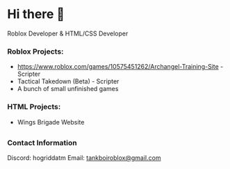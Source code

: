 # Hi there 👋
Roblox Developer & HTML/CSS Developer
### Roblox Projects:
- https://www.roblox.com/games/10575451262/Archangel-Training-Site - Scripter
- Tactical Takedown (Beta) - Scripter
- A bunch of small unfinished games

### HTML Projects: 
- Wings Brigade Website

##

### Contact Information
Discord: hogriddatm
Email: tankboiroblox@gmail.com
<!--
**TANKBOI29/TANKBOI29** is a ✨ _special_ ✨ repository because its `README.md` (this file) appears on your GitHub profile.

